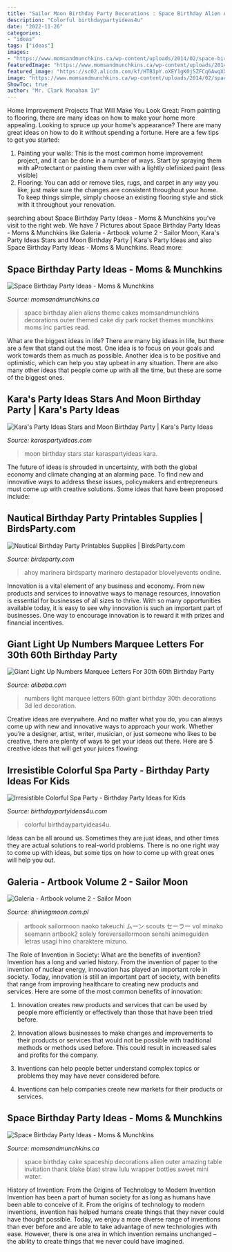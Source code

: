 ```yaml
---
title: "Sailor Moon Birthday Party Decorations : Space Birthday Alien Aliens Theme Cakes Momsandmunchkins Decorations Outer Themed Cake Diy Park Rocket Themes Munchkins Moms Inc Parties Read"
description: "Colorful birthdaypartyideas4u"
date: "2022-11-26"
categories:
- "ideas"
tags: ["ideas"]
images:
- "https://www.momsandmunchkins.ca/wp-content/uploads/2014/02/space-birthday-party-ideas.jpg"
featuredImage: "https://www.momsandmunchkins.ca/wp-content/uploads/2014/02/space-birthday-party.jpg"
featured_image: "https://sc02.alicdn.com/kf/HTB1pY.oXEY1gK0jSZFCq6AwqXXaU/221628080/HTB1pY.oXEY1gK0jSZFCq6AwqXXaU.jpg"
image: "https://www.momsandmunchkins.ca/wp-content/uploads/2014/02/space-birthday-party-ideas.jpg"
ShowToc: true
author: "Mr. Clark Monahan IV"
---
```



Home Improvement Projects That Will Make You Look Great: From painting to flooring, there are many ideas on how to make your home more appealing.
Looking to spruce up your home's appearance? There are many great ideas on how to do it without spending a fortune. Here are a few tips to get you started:
1. Painting your walls: This is the most common home improvement project, and it can be done in a number of ways. Start by spraying them with aProtectant or painting them over with a lightly olefinized paint (less visible) 
2. Flooring: You can add or remove tiles, rugs, and carpet in any way you like; just make sure the changes are consistent throughout your home. To keep things simple, simply choose an existing flooring style and stick with it throughout your renovation.

	

		
searching about Space Birthday Party Ideas - Moms &amp; Munchkins you've visit to the right web. We have 7 Pictures about Space Birthday Party Ideas - Moms &amp; Munchkins like Galeria - Artbook volume 2 - Sailor Moon, Kara&#039;s Party Ideas Stars and Moon Birthday Party | Kara&#039;s Party Ideas and also Space Birthday Party Ideas - Moms &amp; Munchkins. Read more:
		
    
## Space Birthday Party Ideas - Moms &amp; Munchkins

<img loading=lazy src="https://www.momsandmunchkins.ca/wp-content/uploads/2014/02/space-birthday-party-ideas.jpg" onerror="this.onerror=null;this.src='https://tse4.mm.bing.net/th?id=OIP.dzZH7xOrLmURAYjlSMGRwgHaSZ&amp;pid=15.1';" alt="Space Birthday Party Ideas - Moms &amp; Munchkins">

_Source: momsandmunchkins.ca_

>space birthday alien aliens theme cakes momsandmunchkins decorations outer themed cake diy park rocket themes munchkins moms inc parties read. 

	

What are the biggest ideas in life?
There are many big ideas in life, but there are a few that stand out the most. One idea is to focus on your goals and work towards them as much as possible. Another idea is to be positive and optimistic, which can help you stay upbeat in any situation. There are also many other ideas that people come up with all the time, but these are some of the biggest ones.

    
## Kara&#039;s Party Ideas Stars And Moon Birthday Party | Kara&#039;s Party Ideas

<img loading=lazy src="https://karaspartyideas.com/wp-content/uploads/2017/09/Stars-and-Moon-Birthday-Party-via-Karas-Party-Ideas-KarasPartyIdeas.com23.jpg" onerror="this.onerror=null;this.src='https://tse2.mm.bing.net/th?id=OIP.1-ldRGFcJkh5O0ZXN3IAeAHaLH&amp;pid=15.1';" alt="Kara&#039;s Party Ideas Stars and Moon Birthday Party | Kara&#039;s Party Ideas">

_Source: karaspartyideas.com_

>moon birthday stars star karaspartyideas kara. 

	

The future of ideas is shrouded in uncertainty, with both the global economy and climate changing at an alarming pace. To find new and innovative ways to address these issues, policymakers and entrepreneurs must come up with creative solutions. Some ideas that have been proposed include: 

    
## Nautical Birthday Party Printables Supplies | BirdsParty.com

<img loading=lazy src="https://cdn.shopify.com/s/files/1/1644/7575/products/nautical-birthday-party-printables-red-white-blue_2_530x.jpg?v=1481205240" onerror="this.onerror=null;this.src='https://tse4.mm.bing.net/th?id=OIP.vi25pm39bFMnXyKSrdOnzQHaJ3&amp;pid=15.1';" alt="Nautical Birthday Party Printables Supplies | BirdsParty.com">

_Source: birdsparty.com_

>ahoy marinera birdsparty marinero destapador blovelyevents ondine. 

	

Innovation is a vital element of any business and economy. From new products and services to innovative ways to manage resources, innovation is essential for businesses of all sizes to thrive. With so many opportunities available today, it is easy to see why innovation is such an important part of businesses. One way to encourage innovation is to reward it with prizes and financial incentives.

    
## Giant Light Up Numbers Marquee Letters For 30th 60th Birthday Party

<img loading=lazy src="https://sc02.alicdn.com/kf/HTB1pY.oXEY1gK0jSZFCq6AwqXXaU/221628080/HTB1pY.oXEY1gK0jSZFCq6AwqXXaU.jpg" onerror="this.onerror=null;this.src='https://tse1.mm.bing.net/th?id=OIP.SJ1ec73SQE2-agbPlM7MnwHaHa&amp;pid=15.1';" alt="Giant Light Up Numbers Marquee Letters For 30th 60th Birthday Party">

_Source: alibaba.com_

>numbers light marquee letters 60th giant birthday 30th decorations 3d led decoration. 

	

Creative ideas are everywhere. And no matter what you do, you can always come up with new and innovative ways to approach your work. Whether you’re a designer, artist, writer, musician, or just someone who likes to be creative, there are plenty of ways to get your ideas out there. Here are 5 creative ideas that will get your juices flowing: 

    
## Irresistible Colorful Spa Party - Birthday Party Ideas For Kids

<img loading=lazy src="https://www.birthdaypartyideas4u.com/wp-content/uploads/2017/04/Irresistible-Colorful-Spa-Party-Towels-600x899.jpg" onerror="this.onerror=null;this.src='https://tse2.mm.bing.net/th?id=OIP.EBaoWaKdogTIzPLjGPWGOAHaLG&amp;pid=15.1';" alt="Irresistible Colorful Spa Party - Birthday Party Ideas for Kids">

_Source: birthdaypartyideas4u.com_

>colorful birthdaypartyideas4u. 

	

Ideas can be all around us. Sometimes they are just ideas, and other times they are actual solutions to real-world problems. There is no one right way to come up with ideas, but some tips on how to come up with great ones will help you out.

    
## Galeria - Artbook Volume 2 - Sailor Moon

<img loading=lazy src="http://www.shiningmoon.com.pl/PL/Galeria/Artbook/Volume2/SM0236.jpg" onerror="this.onerror=null;this.src='https://tse2.mm.bing.net/th?id=OIP.oMgrKzA7WnZSl_h41NGzOAHaKm&amp;pid=15.1';" alt="Galeria - Artbook volume 2 - Sailor Moon">

_Source: shiningmoon.com.pl_

>artbook sailormoon naoko takeuchi ムーン scouts セーラー vol minako seemann artbook2 solely foreversailormoon senshi animeguiden letras usagi hino charaktere mizuno. 

	

The Role of Invention in Society: What are the benefits of invention?
Invention has a long and varied history. From the invention of paper to the invention of nuclear energy, innovation has played an important role in society. Today, innovation is still an important part of society, with benefits that range from improving healthcare to creating new products and services. Here are some of the most common benefits of innovation:
1. Innovation creates new products and services that can be used by people more efficiently or effectively than those that have been tried before.

2. Innovation allows businesses to make changes and improvements to their products or services that would not be possible with traditional methods or methods used before. This could result in increased sales and profits for the company.

3. Inventions can help people better understand complex topics or problems they may have never considered before.

4. Inventions can help companies create new markets for their products or services.

    
## Space Birthday Party Ideas - Moms &amp; Munchkins

<img loading=lazy src="https://www.momsandmunchkins.ca/wp-content/uploads/2014/02/space-birthday-party.jpg" onerror="this.onerror=null;this.src='https://tse1.mm.bing.net/th?id=OIP.uJKBiUscqA0OAIL1MRbxtAHaFy&amp;pid=15.1';" alt="Space Birthday Party Ideas - Moms &amp; Munchkins">

_Source: momsandmunchkins.ca_

>space birthday cake spaceship decorations alien outer amazing table invitation thank blake blast straw lulu wrapper bottles sweet mini water. 

	

History of Invention: From the Origins of Technology to Modern Invention
Invention has been a part of human society for as long as humans have been able to conceive of it. From the origins of technology to modern inventions, invention has helped humans create things that they never could have thought possible. Today, we enjoy a more diverse range of inventions than ever before and are able to take advantage of new technologies with ease. However, there is one area in which invention remains unchanged – the ability to create things that we never could have imagined.

